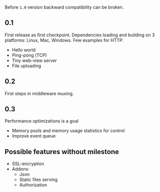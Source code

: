 
Before `1.0` version backward compatibility can be broken.

## 0.1
First release as first checkpoint. Dependencies loading and building on 3 platforms: Linux, Mac, Windows.
Few examples for HTTP:
- Hello world
- Ping-pong (TCP)
- Tiny web-view server
- File uploading

## 0.2
First steps in middleware muxing.

## 0.3
Performance optimizations is a goal
- Memory pools and memory usage statistics for control
- Improve event queue

## Possible features without milestone
- SSL-encryption
- Addons:
    - Json
    - Static files serving
    - Authorization
